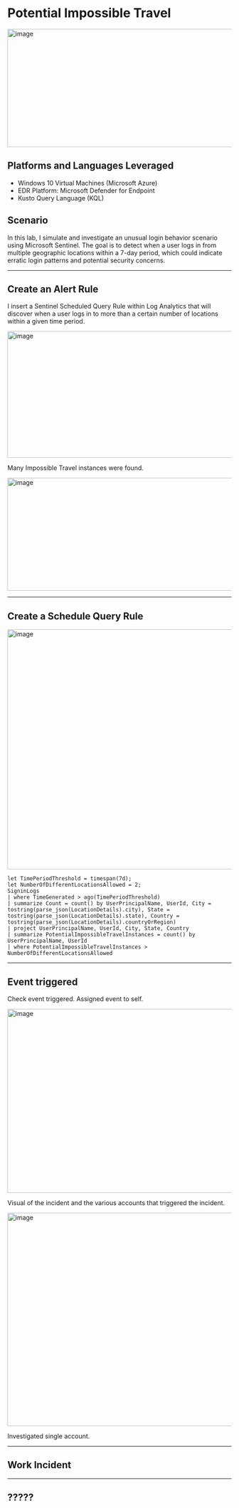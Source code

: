 # Potential Impossible Travel
<img width="534" height="266" alt="image" src="https://github.com/user-attachments/assets/e0d3fee8-4ffc-4b60-aea4-fdccf4342b8c" />

## Platforms and Languages Leveraged
- Windows 10 Virtual Machines (Microsoft Azure)
- EDR Platform: Microsoft Defender for Endpoint
- Kusto Query Language (KQL)

## Scenario
In this lab, I simulate and investigate an unusual login behavior scenario using Microsoft Sentinel. The goal is to detect when a user logs in from multiple geographic locations within a 7-day period, which could indicate erratic login patterns and potential security concerns.

---
## Create an Alert Rule
I insert a Sentinel Scheduled Query Rule within Log Analytics that will discover when a user logs in to more than a certain number of locations within a given time period. 

<img width="597" height="285" alt="image" src="https://github.com/user-attachments/assets/cd4e6cc8-b0a6-4403-ac88-56dc57f12216" />

Many Impossible Travel instances were found.

<img width="516" height="254" alt="image" src="https://github.com/user-attachments/assets/c0650ee8-b50a-4198-aae5-6f5c3ccd0bac" />

---
## Create a Schedule Query Rule

<img width="682" height="540" alt="image" src="https://github.com/user-attachments/assets/e5ea4af1-2acc-48ec-b019-fcc14456a3a7" />

```kql
let TimePeriodThreshold = timespan(7d); 
let NumberOfDifferentLocationsAllowed = 2;
SigninLogs
| where TimeGenerated > ago(TimePeriodThreshold)
| summarize Count = count() by UserPrincipalName, UserId, City = tostring(parse_json(LocationDetails).city), State = tostring(parse_json(LocationDetails).state), Country = tostring(parse_json(LocationDetails).countryOrRegion)
| project UserPrincipalName, UserId, City, State, Country
| summarize PotentialImpossibleTravelInstances = count() by UserPrincipalName, UserId
| where PotentialImpossibleTravelInstances > NumberOfDifferentLocationsAllowed
```

---
## Event triggered
Check event triggered. Assigned event to self.

<img width="1318" height="414" alt="image" src="https://github.com/user-attachments/assets/c2d6eef7-5aba-4b76-b8a8-01584ce77fc2" />

Visual of the incident and the various accounts that triggered the incident.

<img width="833" height="480" alt="image" src="https://github.com/user-attachments/assets/a04d4bca-fb51-44f7-9675-23be033743f1" />

Investigated single account.


---
## Work Incident

---
## ?????

